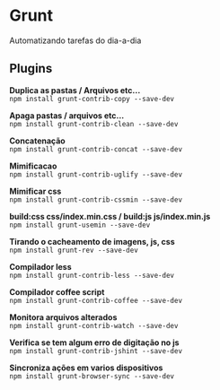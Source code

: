 # Grunt
Automatizando tarefas do dia-a-dia

## Plugins

**Duplica as pastas / Arquivos etc...**<br>
```npm install grunt-contrib-copy --save-dev```<br>

**Apaga pastas / arquivos etc...**<br>
```npm install grunt-contrib-clean --save-dev```<br>

**Concatenação**<br>
```npm install grunt-contrib-concat --save-dev```<br>

**Mimificacao**<br>
```npm install grunt-contrib-uglify --save-dev```<br>

**Mimificar css**<br>
```npm install grunt-contrib-cssmin --save-dev```<br>


**build:css css/index.min.css / build:js js/index.min.js**<br>
```npm install grunt-usemin --save-dev```<br>

**Tirando o cacheamento de imagens, js, css**<br>
```npm install grunt-rev --save-dev```<br>

**Compilador less**<br>
```npm install grunt-contrib-less --save-dev```<br>

**Compilador coffee script** <br>
```npm install grunt-contrib-coffee --save-dev```<br>

**Monitora arquivos alterados**<br>
```npm install grunt-contrib-watch --save-dev```<br>

**Verifica se tem algum erro de digitação no js**<br>
```npm install grunt-contrib-jshint --save-dev```<br>

**Sincroniza ações em varios dispositivos**<br>
```npm install grunt-browser-sync --save-dev```<br>